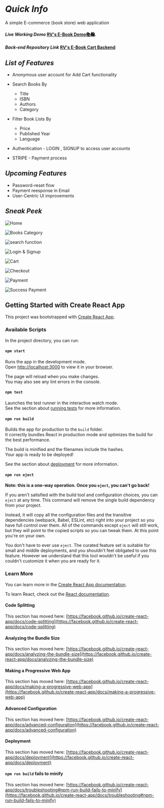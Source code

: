 # _Quick Info_

A simple E-commerce (book store) web application

#### _Live Working Demo_ [RV's E-Book Demo📚🛍️](https://book-ecart-rv.netlify.app/).
#### _Back-end Repository Link_ [RV's E-Book Cart Backend](https://github.com/VIGNESHWAR-RV/books-eCart) 

## _List of Features_

* Anonymous user account for Add Cart functionality

* Search Books By  
    + Title
    + ISBN
    + Authors
    + Category

* Filter Book Lists By 
    + Price
    + Published Year
    + Language

* Authentication - LOGIN , SIGNUP  to access user accounts

* STRIPE - Payment process

## _Upcoming Features_

* Password-reset flow
* Payment reesponse in Email
* User-Centric UI improvements

## _Sneak Peek_

![Home](https://raw.github.com/VIGNESHWAR-RV/books-ecart-front/master/Screenshots/Screenshot%20(244).png)

![Books Category](https://raw.github.com/VIGNESHWAR-RV/books-ecart-front/master/Screenshots/Screenshot%20(245).png)

![search function](https://raw.github.com/VIGNESHWAR-RV/books-ecart-front/master/Screenshots/Screenshot%20(246).png)

![Login & Signup](https://raw.github.com/VIGNESHWAR-RV/books-ecart-front/master/Screenshots/Screenshot%20(247).png)

![Cart](https://raw.github.com/VIGNESHWAR-RV/books-ecart-front/master/Screenshots/Screenshot%20(249).png)

![Checkout](https://raw.github.com/VIGNESHWAR-RV/books-ecart-front/master/Screenshots/Screenshot%20(248).png)

![Payment](https://raw.github.com/VIGNESHWAR-RV/books-ecart-front/master/Screenshots/Screenshot%20(250).png)

![Success Payment](https://raw.github.com/VIGNESHWAR-RV/books-ecart-front/master/Screenshots/Screenshot%20(251).png)
 
 

## Getting Started with Create React App

This project was bootstrapped with [Create React App](https://github.com/facebook/create-react-app).

### Available Scripts

In the project directory, you can run:

#### `npm start`

Runs the app in the development mode.\
Open [http://localhost:3000](http://localhost:3000) to view it in your browser.

The page will reload when you make changes.\
You may also see any lint errors in the console.

#### `npm test`

Launches the test runner in the interactive watch mode.\
See the section about [running tests](https://facebook.github.io/create-react-app/docs/running-tests) for more information.

#### `npm run build`

Builds the app for production to the `build` folder.\
It correctly bundles React in production mode and optimizes the build for the best performance.

The build is minified and the filenames include the hashes.\
Your app is ready to be deployed!

See the section about [deployment](https://facebook.github.io/create-react-app/docs/deployment) for more information.

#### `npm run eject`

**Note: this is a one-way operation. Once you `eject`, you can't go back!**

If you aren't satisfied with the build tool and configuration choices, you can `eject` at any time. This command will remove the single build dependency from your project.

Instead, it will copy all the configuration files and the transitive dependencies (webpack, Babel, ESLint, etc) right into your project so you have full control over them. All of the commands except `eject` will still work, but they will point to the copied scripts so you can tweak them. At this point you're on your own.

You don't have to ever use `eject`. The curated feature set is suitable for small and middle deployments, and you shouldn't feel obligated to use this feature. However we understand that this tool wouldn't be useful if you couldn't customize it when you are ready for it.

### Learn More

You can learn more in the [Create React App documentation](https://facebook.github.io/create-react-app/docs/getting-started).

To learn React, check out the [React documentation](https://reactjs.org/).

#### Code Splitting

This section has moved here: [https://facebook.github.io/create-react-app/docs/code-splitting](https://facebook.github.io/create-react-app/docs/code-splitting)

#### Analyzing the Bundle Size

This section has moved here: [https://facebook.github.io/create-react-app/docs/analyzing-the-bundle-size](https://facebook.github.io/create-react-app/docs/analyzing-the-bundle-size)

#### Making a Progressive Web App

This section has moved here: [https://facebook.github.io/create-react-app/docs/making-a-progressive-web-app](https://facebook.github.io/create-react-app/docs/making-a-progressive-web-app)

#### Advanced Configuration

This section has moved here: [https://facebook.github.io/create-react-app/docs/advanced-configuration](https://facebook.github.io/create-react-app/docs/advanced-configuration)

#### Deployment

This section has moved here: [https://facebook.github.io/create-react-app/docs/deployment](https://facebook.github.io/create-react-app/docs/deployment)

#### `npm run build` fails to minify

This section has moved here: [https://facebook.github.io/create-react-app/docs/troubleshooting#npm-run-build-fails-to-minify](https://facebook.github.io/create-react-app/docs/troubleshooting#npm-run-build-fails-to-minify)
